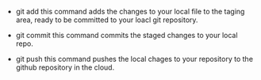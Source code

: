 - git add
this command adds the changes to your local file to the taging area, ready to be committed to your loacl git repository.

- git commit
this command commits the staged changes to your local repo.

- git push
this command pushes the local chages to your repository to the github repository in the cloud.
